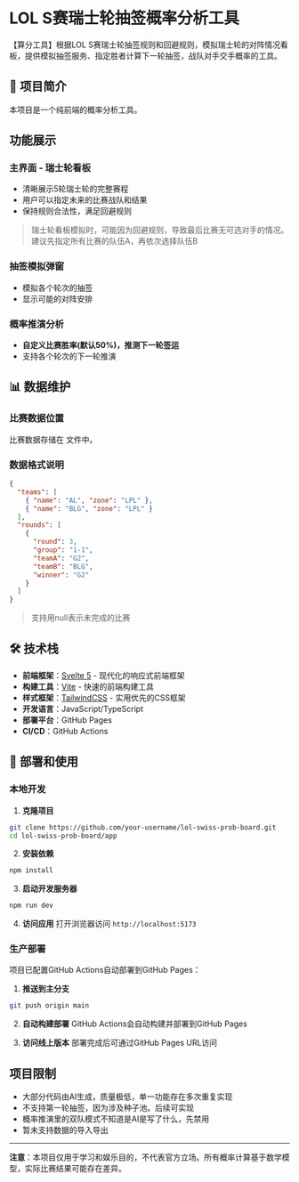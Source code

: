 # LOL S赛瑞士轮抽签概率分析工具

【算分工具】根据LOL S赛瑞士轮抽签规则和回避规则，模拟瑞士轮的对阵情况看板，提供模拟抽签服务、指定胜者计算下一轮抽签，战队对手交手概率的工具。

## 🎯 项目简介

本项目是一个纯前端的概率分析工具。

## 功能展示

### 主界面 - 瑞士轮看板
- 清晰展示5轮瑞士轮的完整赛程
- 用户可以指定未来的比赛战队和结果
- 保持规则合法性，满足回避规则

> 瑞士轮看板模拟时，可能因为回避规则，导致最后比赛无可选对手的情况。建议先指定所有比赛的队伍A，再依次选择队伍B


### 抽签模拟弹窗
- 模拟各个轮次的抽签
- 显示可能的对阵安排

### 概率推演分析
- **自定义比赛胜率(默认50%)，推测下一轮签运**
- 支持各个轮次的下一轮推演

## 📊 数据维护

### 比赛数据位置
比赛数据存储在 <mcfile name="matches.json" path="./app/public/matches.json"></mcfile> 文件中。

### 数据格式说明
```json
{
  "teams": [
    { "name": "AL", "zone": "LPL" },
    { "name": "BLG", "zone": "LPL" }
  ],
  "rounds": [
    {
      "round": 3,
      "group": "1-1",
      "teamA": "G2",
      "teamB": "BLG",
      "winner": "G2"
    }
  ]
}
```

> 支持用null表示未完成的比赛

## 🛠️ 技术栈

- **前端框架**：[Svelte 5](https://svelte.dev/) - 现代化的响应式前端框架
- **构建工具**：[Vite](https://vitejs.dev/) - 快速的前端构建工具
- **样式框架**：[TailwindCSS](https://tailwindcss.com/) - 实用优先的CSS框架
- **开发语言**：JavaScript/TypeScript
- **部署平台**：GitHub Pages
- **CI/CD**：GitHub Actions

## 🚀 部署和使用

### 本地开发
1. **克隆项目**
```bash
git clone https://github.com/your-username/lol-swiss-prob-board.git
cd lol-swiss-prob-board/app
```

2. **安装依赖**
```bash
npm install
```

3. **启动开发服务器**
```bash
npm run dev
```

4. **访问应用**
打开浏览器访问 `http://localhost:5173`

### 生产部署
项目已配置GitHub Actions自动部署到GitHub Pages：

1. **推送到主分支**
```bash
git push origin main
```

2. **自动构建部署**
GitHub Actions会自动构建并部署到GitHub Pages

3. **访问线上版本**
部署完成后可通过GitHub Pages URL访问

## 项目限制

- 大部分代码由AI生成，质量极低，单一功能存在多次重复实现
- 不支持第一轮抽签，因为涉及种子池。后续可实现
- 概率推演里的双队模式不知道是AI是写了什么，先禁用
- 暂未支持数据的导入导出

---

**注意**：本项目仅用于学习和娱乐目的，不代表官方立场。所有概率计算基于数学模型，实际比赛结果可能存在差异。